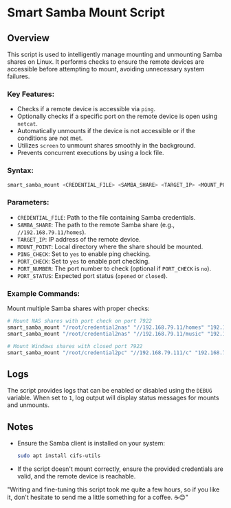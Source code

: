 # Smart Samba Mount Script

## Overview

This script is used to intelligently manage mounting and unmounting Samba shares on Linux. It performs checks to ensure the remote devices are accessible before attempting to mount, avoiding unnecessary system failures.

### Key Features:
- Checks if a remote device is accessible via `ping`.
- Optionally checks if a specific port on the remote device is open using `netcat`.
- Automatically unmounts if the device is not accessible or if the conditions are not met.
- Utilizes `screen` to unmount shares smoothly in the background.
- Prevents concurrent executions by using a lock file.

### Syntax:
```bash
smart_samba_mount <CREDENTIAL_FILE> <SAMBA_SHARE> <TARGET_IP> <MOUNT_POINT> <PING_CHECK> <PORT_CHECK> <PORT_NUMBER> <PORT_STATUS>
```

### Parameters:
- `CREDENTIAL_FILE`: Path to the file containing Samba credentials.
- `SAMBA_SHARE`: The path to the remote Samba share (e.g., `//192.168.79.11/homes`).
- `TARGET_IP`: IP address of the remote device.
- `MOUNT_POINT`: Local directory where the share should be mounted.
- `PING_CHECK`: Set to `yes` to enable ping checking.
- `PORT_CHECK`: Set to `yes` to enable port checking.
- `PORT_NUMBER`: The port number to check (optional if `PORT_CHECK` is `no`).
- `PORT_STATUS`: Expected port status (`opened` or `closed`).

### Example Commands:
Mount multiple Samba shares with proper checks:

```bash
# Mount NAS shares with port check on port 7922
smart_samba_mount "/root/credential2nas" "//192.168.79.11/homes" "192.168.79.11" "/mnt/nas/" yes yes 7922 opened
smart_samba_mount "/root/credential2nas" "//192.168.79.11/music" "192.168.79.11" "/mnt/nas/music" yes yes 7922 opened

# Mount Windows shares with closed port 7922
smart_samba_mount "/root/credential2pc" "//192.168.79.111/c" "192.168.79.111" "/mnt/pcwin/c" yes yes 7922 closed
```

## Logs

The script provides logs that can be enabled or disabled using the `DEBUG` variable. When set to `1`, log output will display status messages for mounts and unmounts.

## Notes

- Ensure the Samba client is installed on your system:
  ```bash
  sudo apt install cifs-utils
  ```
- If the script doesn't mount correctly, ensure the provided credentials are valid, and the remote device is reachable.

"Writing and fine-tuning this script took me quite a few hours, so if you like it, don't hesitate to send me a little something for a coffee. ☕😊"